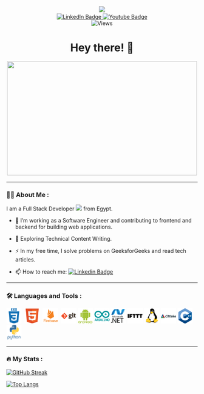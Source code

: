 <div id="header" align="center">
   
   <img src="https://media.giphy.com/media/WTjXuYA2y4o3UZly3W/giphy.gif" width="220"/>

   <div id="badges">
     <a href="https://www.linkedin.com/in/mohamed-khaled-a24122230/">
       <img src="https://img.shields.io/badge/LinkedIn-blue?style=for-the-badge&logo=linkedin&logoColor=white" alt="LinkedIn Badge"/>
     </a>
     <a href="https://www.youtube.com/channel/UC1Kd1Szs787ctOLNQGLtkYw">
       <img src="https://img.shields.io/badge/YouTube-red?style=for-the-badge&logo=youtube&logoColor=white" alt="Youtube Badge"/>
     </a>
   </div>
   
   <img src="https://komarev.com/ghpvc/?username=mhmd2520&style=for-the-badge&color=yellowgreen" alt="Views"/>
   
   # Hey there! 👋   
</div>



<div align="center">
  <img src="https://media.giphy.com/media/YSqfSiVCSrF5vpXR8J/giphy-downsized-large.gif" width="500" height="300"/>
</div>

---

### :man_technologist: About Me :
I am a Full Stack Developer <img src="https://media.giphy.com/media/ZVik7pBtu9dNS/giphy.gif" width="30"> from Egypt.

- :telescope: I’m working as a Software Engineer and contributing to frontend and backend for building web applications.

- :seedling: Exploring Technical Content Writing.

- :zap: In my free time, I solve problems on GeeksforGeeks and read tech articles.

- :mailbox: How to reach me: [![Linkedin Badge](https://img.shields.io/badge/Gmail-white?style=plastic&logo=gmail&logoColor=red)](mailto:mohammed555khaled@gmail.com)

---

### :hammer_and_wrench: Languages and Tools :
<div>
  <img src="https://github.com/devicons/devicon/blob/master/icons/css3/css3-plain-wordmark.svg"  title="CSS3" alt="CSS" width="40" height="40"/>&nbsp;
  <img src="https://github.com/devicons/devicon/blob/master/icons/html5/html5-original.svg" title="HTML5" alt="HTML" width="40" height="40"/>&nbsp;
  <img src="https://github.com/devicons/devicon/blob/master/icons/firebase/firebase-plain-wordmark.svg" title="Firebase" alt="Firebase" width="40" height="40"/>&nbsp;
  <img src="https://github.com/devicons/devicon/blob/master/icons/git/git-original-wordmark.svg" title="Git" **alt="Git" width="40" height="40"/>
  <img src="https://github.com/devicons/devicon/blob/master/icons/android/android-plain-wordmark.svg" title="Android" **alt="Android" width="40" height="40"/>
  <img src="https://github.com/devicons/devicon/blob/master/icons/arduino/arduino-original-wordmark.svg" title="Arduino" **alt="Arduino" width="40" height="40"/>
  <img src="https://github.com/devicons/devicon/blob/master/icons/dot-net/dot-net-original-wordmark.svg" title=".Net" **alt=".Net" width="40" height="40"/>
  <img src="https://github.com/devicons/devicon/blob/master/icons/ifttt/ifttt-original.svg" title="IFTTT" **alt="IFTTT" width="40" height="40"/>
  <img src="https://github.com/devicons/devicon/blob/master/icons/linux/linux-original.svg" title="Linux" **alt="Linux" width="40" height="40"/>
  <img src="https://github.com/devicons/devicon/blob/master/icons/cmake/cmake-original-wordmark.svg" title="CMake" **alt="CMake" width="40" height="40"/>
  <img src="https://github.com/devicons/devicon/blob/master/icons/cplusplus/cplusplus-original.svg" title="C++" **alt="C++" width="40" height="40"/>
  <img src="https://github.com/devicons/devicon/blob/master/icons/python/python-original-wordmark.svg" title="Python" **alt="Python" width="40" height="40"/>
</div>

---

### :fire: My Stats :
[![GitHub Streak](https://streak-stats.demolab.com?user=mhmd2520&theme=github-dark-blue&hide_border=true&date_format=j%20M%5B%20Y%5D)](https://git.io/streak-stats)

[![Top Langs](https://github-readme-stats.vercel.app/api/top-langs/?username=mhmd2520&layout=compact&theme=github_dark&hide_border=true)](https://github.com/anuraghazra/github-readme-stats)
